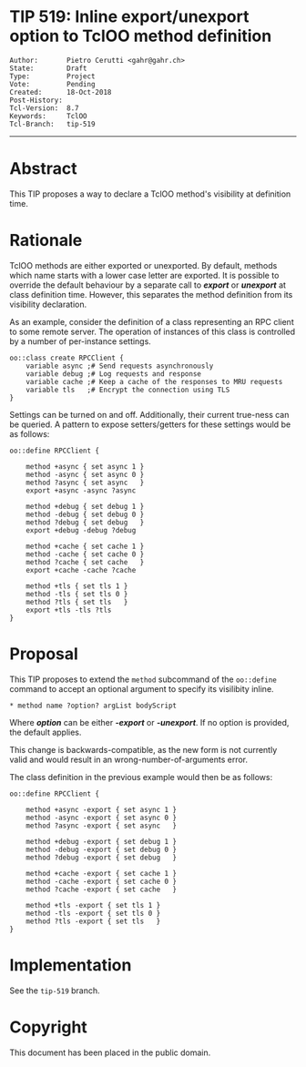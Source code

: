 # TIP 519: Inline export/unexport option to TclOO method definition
	Author:       Pietro Cerutti <gahr@gahr.ch>
	State:        Draft
	Type:         Project
	Vote:         Pending
	Created:      18-Oct-2018
	Post-History:
	Tcl-Version:  8.7
	Keywords:     TclOO
	Tcl-Branch:   tip-519
----

# Abstract

This TIP proposes a way to declare a TclOO method's visibility at definition
time.

# Rationale

TclOO methods are either exported or unexported. By default, methods which name
starts with a lower case letter are exported.  It is possible to override the
default behaviour by a separate call to ***export*** or ***unexport*** at class
definition time. However, this separates the method definition from its
visibility declaration.

As an example, consider the definition of a class representing an RPC client to
some remote server. The operation of instances of this class is controlled by a
number of per-instance settings.

    oo::class create RPCClient {
        variable async ;# Send requests asynchronously
        variable debug ;# Log requests and response
        variable cache ;# Keep a cache of the responses to MRU requests
        variable tls   ;# Encrypt the connection using TLS
    }

Settings can be turned on and off. Additionally, their current true-ness can be
queried. A pattern to expose setters/getters for these settings would be as
follows:

    oo::define RPCClient {

        method +async { set async 1 }
        method -async { set async 0 }
        method ?async { set async   }
        export +async -async ?async

        method +debug { set debug 1 }
        method -debug { set debug 0 }
        method ?debug { set debug   }
        export +debug -debug ?debug

        method +cache { set cache 1 }
        method -cache { set cache 0 }
        method ?cache { set cache   }
        export +cache -cache ?cache

        method +tls { set tls 1 }
        method -tls { set tls 0 }
        method ?tls { set tls   }
        export +tls -tls ?tls
    }

# Proposal

This TIP proposes to extend the `method` subcommand of the `oo::define` command
to accept an optional argument to specify its visilibity inline.

    * method name ?option? argList bodyScript

Where ***option*** can be either ***-export*** or ***-unexport***. If no option
is provided, the default applies.

This change is backwards-compatible, as the new form is not currently valid and
would result in an wrong-number-of-arguments error.

The class definition in the previous example would then be as follows:

    oo::define RPCClient {

        method +async -export { set async 1 }
        method -async -export { set async 0 }
        method ?async -export { set async   }

        method +debug -export { set debug 1 }
        method -debug -export { set debug 0 }
        method ?debug -export { set debug   }

        method +cache -export { set cache 1 }
        method -cache -export { set cache 0 }
        method ?cache -export { set cache   }

        method +tls -export { set tls 1 }
        method -tls -export { set tls 0 }
        method ?tls -export { set tls   }
    }

# Implementation

See the `tip-519` branch.

# Copyright

This document has been placed in the public domain.
